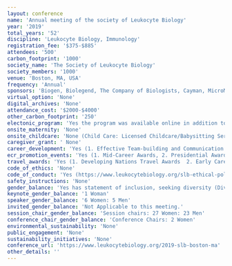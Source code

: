 ```yaml
---
layout: conference 
name: 'Annual meeting of the society of Leukocyte Biology'
year: '2019'
total_years: '52'
discipline: 'Leukocyte Biology, Immunology'
registration_fee: '$375-$885'
attendees: '500'
carbon_footprint: '1000'
society_name: 'The Society of Leukocyte Biology'
society_members: '1000'
venue: 'Boston, MA, USA'
frequency: 'Annual'
sponsors: 'Biogen, Biolegend, The Company of Biologists, Cayman, MicroMedicine, Luminex, Corbus, RayBiotech, Bon-Opus, Abbvie'
virtual_option: 'None'
digital_archives: 'None'
attendance_cost: '$2000-$4000'
other_carbon_footprint: '250'
electonic_program: 'Yes the program was available online in addition to an App.'
onsite_maternity: 'None'
onsite_childcare: 'None (Child Care: Licensed Childcare/Babysitting Services are available for use by attendees who are encouraged to make their own arrangements as needed. Neither the Society, nor the hotel, endorses these particular providers and links are provided for reference only. Use and outcomes are at the sole discretion and liability of the individuals. Local resource article: https://redtri.com/portland/flexible-child-care-for-busy-parents/, Local provider example: https://www.littlevikings.org/about/special-event-care-2/)'
caregiver_grant: ' None'
career_development: 'Yes (1. Effective Team-building and Communication workshop:https://www.leukocytebiology.org/assets/docs/SLB2019/Rpercent20Phillipspercent20SLBpercent202019.pdf   2. Advocating for your Goals (The art of saying No))'
ecr_promotion_events: 'Yes (1. Mid-Career Awards, 2. Presidential Awards (Student Category, Junior Faculty/Post-Doc Category))'
travel_awards: 'Yes (1. Developing Nations Travel Awards  2. Early Career Faculty Travel Award  3. Mentoring Diversity Travel Awards)'
code_of_ethics: 'None'
code_of_conduct: 'Yes (https://www.leukocytebiology.org/slb-ethical-policies)'
safety_instructions: 'None'
gender_balance: 'Yes has statement of inclusion, seeking diversity (Diversity and Inclusion Statement: In principle and in practice, SLB values and seeks diversity and inclusive practices within the community of our members SLB promotes society involvement, innovation, and expanded access to leadership, participation, and award opportunities that maximize engagement across identity groups and professional levels. Identity groups include and are not limited to age, appearance, disability, ethnicity, gender, geographic location, nationality, professional level, race, religion, and sexual orientation. SLB leadership is committed to representing a diverse community of members and will act in the best interest of the society and community in these endeavors: https://www.leukocytebiology.org/slb-ethical-policies)'
keynote_gender_balance: '1 Woman'
speaker_gender_balance: '6 Women: 5 Men'
invited_gender_balance: 'Not Applicable to this meeting.'
session_chair_gender_balance: 'Session chairs: 27 Women: 23 Men'
conference_chair_gender_balance: 'Conference Chairs: 2 Women'
environmental_sustainability: 'None'
public_engagement: 'None'
sustainability_initiatives: 'None'
conference_url: 'https://www.leukocytebiology.org/2019-slb-boston-ma'
other_details: ''
---
```

